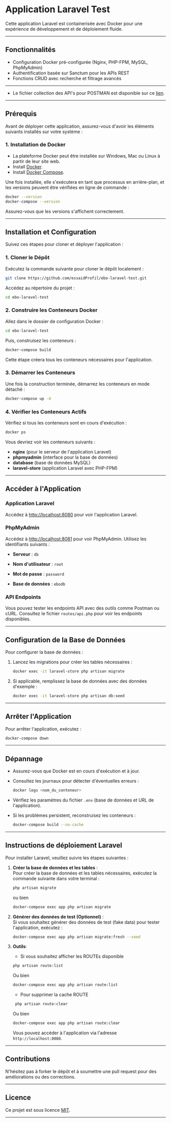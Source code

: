 
# **Application Laravel Test**

Cette application Laravel est containerisée avec Docker pour une expérience de développement et de déploiement fluide.

---

## **Fonctionnalités**
- Configuration Docker pré-configurée (Nginx, PHP-FPM, MySQL, PhpMyAdmin)
- Authentification basée sur Sanctum pour les APIs REST
- Fonctions CRUD avec recherche et filtrage avancés

---
- Le fichier collection des API's pour POSTMAN est disponible sur ce [lien](https://drive.google.com/file/d/1Lvy-NlTthzuAsnUd8qM0segbWIZ-nCH_/view?usp=drive_link).
---

## **Prérequis**
Avant de déployer cette application, assurez-vous d'avoir les éléments suivants installés sur votre système :

### **1. Installation de Docker**
- La plateforme Docker peut être installée sur Windows, Mac ou Linux à partir de leur site web.
- Install [Docker](https://docs.docker.com/install/).
- Install [Docker Compose](https://docs.docker.com/compose/install/).

Une fois installée, elle s'exécutera en tant que processus en arrière-plan, et les versions peuvent être vérifiées en ligne de commande :

```bash
docker --version
docker-compose --version
```

Assurez-vous que les versions s'affichent correctement.

---

## **Installation et Configuration**

Suivez ces étapes pour cloner et déployer l'application :

### **1. Cloner le Dépôt**
Exécutez la commande suivante pour cloner le dépôt localement :

```bash
git clone https://github.com/essaidProfil/ebo-laravel-test.git
```

Accédez au répertoire du projet :

```bash
cd ebo-laravel-test
```

### **2. Construire les Conteneurs Docker**
Allez dans le dossier de configuration Docker :

```bash
cd ebo-laravel-test
```

Puis, construisez les conteneurs :

```bash
docker-compose build
```

Cette étape créera tous les conteneurs nécessaires pour l'application.

### **3. Démarrer les Conteneurs**
Une fois la construction terminée, démarrez les conteneurs en mode détaché :

```bash
docker-compose up -d
```

### **4. Vérifier les Conteneurs Actifs**
Vérifiez si tous les conteneurs sont en cours d'exécution :

```bash
docker ps
```

Vous devriez voir les conteneurs suivants :
- **nginx** (pour le serveur de l'application Laravel)
- **phpmyadmin** (interface pour la base de données)
- **database** (base de données MySQL)
- **laravel-store** (application Laravel avec PHP-FPM)

---

## **Accéder à l'Application**

### **Application Laravel**
Accédez à [http://localhost:8080](http://localhost:8080) pour voir l'application Laravel.

### **PhpMyAdmin**
Accédez à [http://localhost:8081](http://localhost:8081) pour voir PhpMyAdmin. Utilisez les identifiants suivants :
- **Serveur** : `db`
- **Nom d'utilisateur** : `root`
- **Mot de passe** : `password`

- **Base de données** : `ebodb`

### **API Endpoints**
Vous pouvez tester les endpoints API avec des outils comme Postman ou cURL. Consultez le fichier `routes/api.php` pour voir les endpoints disponibles.

---

## **Configuration de la Base de Données**
Pour configurer la base de données :
1. Lancez les migrations pour créer les tables nécessaires :

   ```bash
   docker exec -it laravel-store php artisan migrate
   ```

2. Si applicable, remplissez la base de données avec des données d'exemple :

   ```bash
   docker exec -it laravel-store php artisan db:seed
   ```

---

## **Arrêter l'Application**
Pour arrêter l'application, exécutez :

```bash
docker-compose down
```

---

## **Dépannage**
- Assurez-vous que Docker est en cours d'exécution et à jour.
- Consultez les journaux pour détecter d'éventuelles erreurs :

  ```bash
  docker logs <nom_du_conteneur>
  ```

- Vérifiez les paramètres du fichier `.env` (base de données et URL de l'application).
- Si les problèmes persistent, reconstruisez les conteneurs :

  ```bash
  docker-compose build --no-cache
  ```

---

## **Instructions de déploiement Laravel**
Pour installer Laravel, veuillez suivre les étapes suivantes :

1. **Créer la base de données et les tables** :  
   Pour créer la base de données et les tables nécessaires, exécutez la commande suivante dans votre terminal :
   ```bash
   php artisan migrate
   ```
   ou bien 
   ```bash
   docker-compose exec app php artisan migrate
   ```

2. **Générer des données de test (Optionnel)** :  
   Si vous souhaitez générer des données de test (fake data) pour tester l'application, exécutez :
   ```bash
   docker-compose exec app php artisan migrate:fresh --seed
   ```

3. **Outils**:
   - Si vous souhaitez afficher les ROUTEs disponible 
   ```bash
   php artisan route:list
   ```
   Ou bien
   ```bash
   docker-compose exec app php artisan route:list
   ```
   - Pour supprimer la cache ROUTE
   ```bash
    php artisan route:clear
   ```
   Ou bien
   ```bash
   docker-compose exec app php artisan route:clear
   ```
      Vous pouvez accéder à l'application via l'adresse `http://localhost:8080`.

---

## **Contributions**
N'hésitez pas à forker le dépôt et à soumettre une pull request pour des améliorations ou des corrections.

---

## **Licence**
Ce projet est sous licence [MIT](https://opensource.org/licenses/MIT).

---
